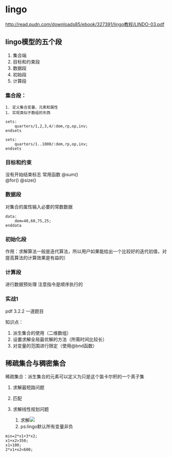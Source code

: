 # lingo

http://read.pudn.com/downloads85/ebook/327391/lingo教程/LINDO-03.pdf



## lingo模型的五个段

1. 集合端
1. 目标和约束段
1. 数据段
1. 初始段
1. 计算段

### 集合段：
    1. 定义集合变量，元素和属性
    1. 实现类似于数组的东西

```lingo
sets:
    quarters/1,2,3,4/:dem,rp,op,inv;
endsets

sets:
    quarters/1..1000/:dem,rp,op,inv;
endsets
```

### 目标和约束
没有开始结束标志
常用函数
@sum()  
@for()
@size()

### 数据段

对集合的属性输入必要的常数数据
```
data:
    dem=40,60,75,25;
enddata
```

### 初始化段
作用：求解算法一般是迭代算法，所以用户如果能给出一个比较好的迭代初值，对提高算法的计算效果是有益的）

### 计算段
进行数据预处理
注意指令是顺序执行的 

### 实战1
pdf 3.2.2 一道题目

知识点：
1. 派生集合的使用（二维数组）
1. 设置求解全局最优解的方法（所需时间比较长）
1. 对变量的范围进行限定（使用@bnd函数）

## 稀疏集合与稠密集合

稀疏集合：派生集合的元素可以定义为只是这个笛卡尔积的一个真子集

1. 求解最短路问题
1. 匹配



1. 求解线性规划问题
    1. 求解![](https://i.loli.net/2018/02/06/5a79985acfba4.png)
    1. ps:lingo默认所有变量非负
```lingo
min=2*x1+3*x2;
x1+x2>350;
x1>100;
2*x1+x2<600;
```